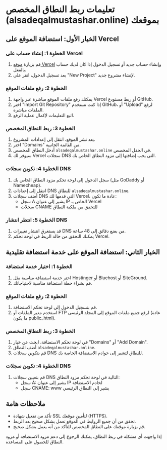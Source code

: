 # تعليمات ربط النطاق المخصص (alsadeqalmustashar.online) بموقعك

## الخيار الأول: استضافة الموقع على Vercel

### الخطوة 1: إنشاء حساب على Vercel
1. قم بزيارة [موقع Vercel](https://vercel.com) وإنشاء حساب جديد أو تسجيل الدخول إذا كان لديك حساب بالفعل.
2. بعد تسجيل الدخول، انقر على "New Project" لإنشاء مشروع جديد.

### الخطوة 2: رفع ملفات الموقع
1. يمكنك رفع ملفات الموقع مباشرة عبر واجهة Vercel أو ربط مستودع GitHub.
2. اختر "Import Git Repository" إذا كنت تستخدم GitHub، أو "Upload" لرفع الملفات مباشرة.
3. اتبع التعليمات لإكمال عملية الرفع.

### الخطوة 3: ربط النطاق المخصص
1. بعد نشر الموقع، انتقل إلى إعدادات المشروع.
2. اختر "Domains" من القائمة الجانبية.
3. أدخل النطاق المخصص `alsadeqalmustashar.online` في الحقل المخصص.
4. سيوفر لك Vercel سجلات DNS التي يجب إضافتها إلى مزود النطاق الخاص بك.

### الخطوة 4: تكوين سجلات DNS
1. سجل الدخول إلى لوحة تحكم مزود النطاق الخاص بك (مثل GoDaddy أو Namecheap).
2. انتقل إلى إعدادات DNS للنطاق `alsadeqalmustashar.online`.
3. أضف سجلات DNS التي قدمها لك Vercel، عادة ما تكون:
   - سجل A يشير إلى عنوان IP الخاص بـ Vercel
   - سجلات CNAME للتحقق من ملكية النطاق

### الخطوة 5: انتظر انتشار DNS
1. قد يستغرق انتشار تغييرات DNS من بضع دقائق إلى 48 ساعة.
2. يمكنك التحقق من حالة الربط في لوحة تحكم Vercel.

## الخيار الثاني: استضافة الموقع على خدمة استضافة تقليدية

### الخطوة 1: اختيار خدمة استضافة
1. اختر خدمة استضافة مناسبة مثل Hostinger أو Bluehost أو SiteGround.
2. قم بشراء خطة استضافة مناسبة لاحتياجاتك.

### الخطوة 2: رفع ملفات الموقع
1. قم بتسجيل الدخول إلى لوحة تحكم الاستضافة.
2. استخدم مدير الملفات أو FTP لرفع جميع ملفات الموقع إلى المجلد الرئيسي (عادة ما يكون public_html).

### الخطوة 3: ربط النطاق المخصص
1. في لوحة تحكم الاستضافة، ابحث عن خيار "Domains" أو "Add Domain".
2. أضف النطاق `alsadeqalmustashar.online`.
3. قم بتكوين سجلات DNS للنطاق لتشير إلى خوادم الاستضافة الخاصة بك.

### الخطوة 4: تكوين سجلات DNS
1. قم بتعيين سجلات DNS التالية في لوحة تحكم مزود النطاق:
   - سجل A: يشير إلى عنوان IP لخادم الاستضافة
   - سجل CNAME: www يشير إلى النطاق الرئيسي

## ملاحظات هامة
- تأكد من تفعيل شهادة SSL لتأمين موقعك (HTTPS).
- تحقق من أن جميع الروابط في الموقع تعمل بشكل صحيح بعد الربط.
- قم بزيارة موقعك على النطاق المخصص للتأكد من أنه يعمل بشكل صحيح.

إذا واجهت أي مشكلة في ربط النطاق، يمكنك الرجوع إلى دعم مزود الاستضافة أو مزود النطاق للحصول على المساعدة.
